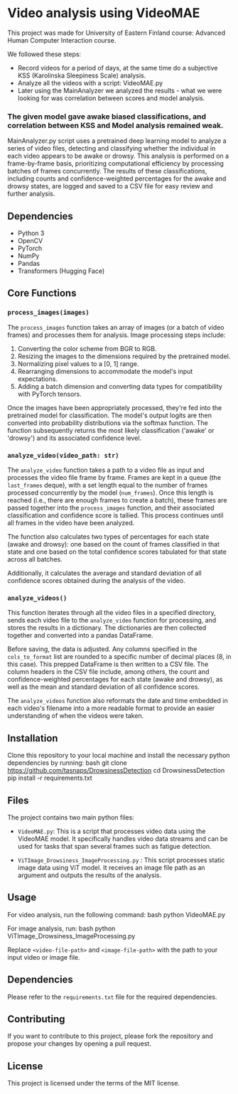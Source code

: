# Video analysis using VideoMAE

This project was made for University of Eastern Finland course: Advanced Human Computer Interaction course.

We followed these steps:
- Record videos for a period of days, at the same time do a subjective KSS (Karolinska Sleepiness Scale) analysis.
- Analyze all the videos with a script: VideoMAE.py
- Later using the MainAnalyzer we analyzed the results - what we were looking for was correlation between scores and model analysis.

### The given  model gave awake biased classifications, and correlation between KSS and Model analysis remained weak.




MainAnalyzer.py script uses a pretrained deep learning model to analyze a series of video files, detecting and classifying whether the individual in each video appears to be awake or drowsy. This analysis is performed on a frame-by-frame basis, prioritizing computational efficiency by processing batches of frames concurrently. The results of these classifications, including counts and confidence-weighted percentages for the awake and drowsy states, are logged and saved to a CSV file for easy review and further analysis.

## Dependencies

- Python 3
- OpenCV
- PyTorch
- NumPy
- Pandas
- Transformers (Hugging Face)

## Core Functions

### `process_images(images)`

The `process_images` function takes an array of images (or a batch of video frames) and processes them for analysis. Image processing steps include:

1. Converting the color scheme from BGR to RGB.
2. Resizing the images to the dimensions required by the pretrained model.
3. Normalizing pixel values to a [0, 1] range.
4. Rearranging dimensions to accommodate the model's input expectations.
5. Adding a batch dimension and converting data types for compatibility with PyTorch tensors.

Once the images have been appropriately processed, they're fed into the pretrained model for classification. The model's output logits are then converted into probability distributions via the softmax function. The function subsequently returns the most likely classification ('awake' or 'drowsy') and its associated confidence level.

### `analyze_video(video_path: str)`

The `analyze_video` function takes a path to a video file as input and processes the video file frame by frame. Frames are kept in a queue (the `last_frames` deque), with a set length equal to the number of frames processed concurrently by the model (`num_frames`). Once this length is reached (i.e., there are enough frames to create a batch), these frames are passed together into the `process_images` function, and their associated classification and confidence score is tallied. This process continues until all frames in the video have been analyzed.

The function also calculates two types of percentages for each state (awake and drowsy): one based on the count of frames classified in that state and one based on the total confidence scores tabulated for that state across all batches.

Additionally, it calculates the average and standard deviation of all confidence scores obtained during the analysis of the video.

### `analyze_videos()`

This function iterates through all the video files in a specified directory, sends each video file to the `analyze_video` function for processing, and stores the results in a dictionary. The dictionaries are then collected together and converted into a pandas DataFrame. 

Before saving, the data is adjusted. Any columns specified in the `cols_to_format` list are rounded to a specific number of decimal places (8, in this case). This prepped DataFrame is then written to a CSV file. The column headers in the CSV file include, among others, the count and confidence-weighted percentages for each state (awake and drowsy), as well as the mean and standard deviation of all confidence scores. 

The `analyze_videos` function also reformats the date and time embedded in each video's filename into a more readable format to provide an easier understanding of when the videos were taken.



## Installation

Clone this repository to your local machine and install the necessary python dependencies by running:
bash git clone https://github.com/tasnaps/DrowsinessDetection 
cd DrowsinessDetection 
pip install -r requirements.txt

## Files

The project contains two main python files:

- `VideoMAE.py`: This is a script that processes video data using the VideoMAE model. It specifically handles video data streams and can be used for tasks that span several frames such as fatigue detection.

- `ViTImage_Drowsiness_ImageProcessing.py` : This script processes static image data using ViT model. It receives an image file path as an argument and outputs the results of the analysis.

## Usage

For video analysis, run the following command: bash python VideoMAE.py <video-file-path>

For image analysis, run: bash python ViTImage_Drowsiness_ImageProcessing.py <image-file-path>

Replace `<video-file-path>` and `<image-file-path>` with the path to your input video or image file.

## Dependencies

Please refer to the `requirements.txt` file for the required dependencies.

## Contributing

If you want to contribute to this project, please fork the repository and propose your changes by opening a pull request.

## License

This project is licensed under the terms of the MIT license.

